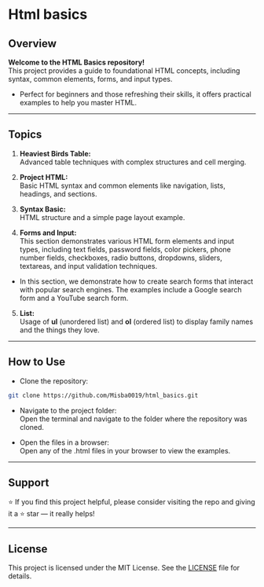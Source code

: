 # Html basics

## Overview

**Welcome to the HTML Basics repository!**  
This project provides a guide to foundational HTML concepts, including syntax, common elements, forms, and input types.
- Perfect for beginners and those refreshing their skills, it offers practical examples to help you master HTML.

---

## Topics

1. **Heaviest Birds Table:**  
Advanced table techniques with complex structures and cell merging. 

2. **Project HTML:**  
Basic HTML syntax and common elements like navigation, lists, headings, and sections.

3. **Syntax Basic:**  
HTML structure and a simple page layout example.

4. **Forms and Input:**  
This section demonstrates various HTML form elements and input types, including text fields, password fields, color pickers, phone number fields, checkboxes, radio buttons, dropdowns, sliders, textareas, and input validation techniques.

- In this section, we demonstrate how to create search forms that interact with popular search engines. The examples include a Google search form and a YouTube search form.

5. **List:**  
Usage of **ul** (unordered list) and **ol** (ordered list) to display family names and the things they love.

---

## How to Use

- Clone the repository:
```bash
git clone https://github.com/Misba0019/html_basics.git
```
- Navigate to the project folder:  
Open the terminal and navigate to the folder where the repository was cloned.

- Open the files in a browser:  
Open any of the .html files in your browser to view the examples.

---

## Support

⭐ If you find this project helpful, please consider visiting the repo and giving it a ⭐ star — it really helps!

---

## License

This project is licensed under the MIT License. See the [LICENSE](LICENSE) file for details.